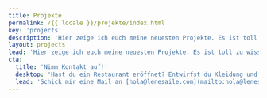 ```yaml
---
title: Projekte
permalink: /{{ locale }}/projekte/index.html
key: 'projects'
description: 'Hier zeige ich euch meine neuesten Projekte. Es ist toll zu wissen, dass meine Websites Menschen glücklich machen, weil sie sich gut präsentiert fühlen.'
layout: projects
lead: 'Hier zeige ich euch meine neuesten Projekte. Es ist toll zu wissen, dass meine Websites Menschen glücklich machen, weil sie sich gut präsentiert fühlen.'
cta:
  title: 'Nimm Kontakt auf!'
  desktop: 'Hast du ein Restaurant eröffnet? Entwirfst du Kleidung und brauchst einen Shop? Bist du Coach, Schauspielerin, Sänger? '
  lead: 'Schick mir eine Mail an [hola@lenesaile.com](mailto:hola@lenesaile.com) und erzähl mir von deinem Projekt.'
---
```

